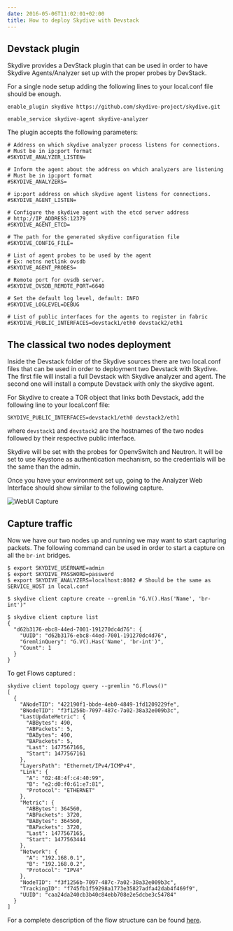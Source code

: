 ```yaml
---
date: 2016-05-06T11:02:01+02:00
title: How to deploy Skydive with Devstack
---
```


## Devstack plugin

Skydive provides a DevStack plugin that can be used in order to have
Skydive Agents/Analyzer set up with the proper probes
by DevStack.

For a single node setup adding the following lines to your local.conf file
should be enough.

```console
enable_plugin skydive https://github.com/skydive-project/skydive.git

enable_service skydive-agent skydive-analyzer
```

The plugin accepts the following parameters:

```console
# Address on which skydive analyzer process listens for connections.
# Must be in ip:port format
#SKYDIVE_ANALYZER_LISTEN=

# Inform the agent about the address on which analyzers are listening
# Must be in ip:port format
#SKYDIVE_ANALYZERS=

# ip:port address on which skydive agent listens for connections.
#SKYDIVE_AGENT_LISTEN=

# Configure the skydive agent with the etcd server address
# http://IP_ADDRESS:12379
#SKYDIVE_AGENT_ETCD=

# The path for the generated skydive configuration file
#SKYDIVE_CONFIG_FILE=

# List of agent probes to be used by the agent
# Ex: netns netlink ovsdb
#SKYDIVE_AGENT_PROBES=

# Remote port for ovsdb server.
#SKYDIVE_OVSDB_REMOTE_PORT=6640

# Set the default log level, default: INFO
#SKYDIVE_LOGLEVEL=DEBUG

# List of public interfaces for the agents to register in fabric
#SKYDIVE_PUBLIC_INTERFACES=devstack1/eth0 devstack2/eth1
```

## The classical two nodes deployment

Inside the Devstack folder of the Skydive sources there are two local.conf files
that can be used in order to deployment two Devstack with Skydive. The first
file will install a full Devstack with Skydive analyzer and agent. The second
one will install a compute Devstack with only the skydive agent.

For Skydive to create a TOR object that links both Devstack, add the following
line to your local.conf file:
```console
SKYDIVE_PUBLIC_INTERFACES=devstack1/eth0 devstack2/eth1
```
where `devstack1` and `devstack2` are the hostnames of the two nodes followed
by their respective public interface.

Skydive will be set with the probes for OpenvSwitch and Neutron. It will be set
to use Keystone as authentication mechanism, so the credentials will be the same
than the admin.

Once you have your environment set up, going to the Analyzer Web Interface
should show similar to the following capture.

![WebUI Capture](/images/devstack-two-nodes.png)

## Capture traffic

Now we have our two nodes up and running we may want to start capturing
packets. The following command can be used in order to start a capture on all
the `br-int` bridges.

```console
$ export SKYDIVE_USERNAME=admin
$ export SKYDIVE_PASSWORD=password
$ export SKYDIVE_ANALYZERS=localhost:8082 # Should be the same as SERVICE_HOST in local.conf

$ skydive client capture create --gremlin "G.V().Has('Name', 'br-int')"
```

```console
$ skydive client capture list
{
  "d62b3176-ebc8-44ed-7001-191270dc4d76": {
    "UUID": "d62b3176-ebc8-44ed-7001-191270dc4d76",
    "GremlinQuery": "G.V().Has('Name', 'br-int')",
    "Count": 1
  }
}
```

To get Flows captured :

```console
skydive client topology query --gremlin "G.Flows()"
[
  {
    "ANodeTID": "422190f1-bbde-4eb0-4849-1fd1209229fe",
    "BNodeTID": "f3f1256b-7097-487c-7a02-38a32e009b3c",
    "LastUpdateMetric": {
      "ABBytes": 490,
      "ABPackets": 5,
      "BABytes": 490,
      "BAPackets": 5,
      "Last": 1477567166,
      "Start": 1477567161
    },
    "LayersPath": "Ethernet/IPv4/ICMPv4",
    "Link": {
      "A": "02:48:4f:c4:40:99",
      "B": "e2:d0:f0:61:e7:81",
      "Protocol": "ETHERNET"
    },
    "Metric": {
      "ABBytes": 364560,
      "ABPackets": 3720,
      "BABytes": 364560,
      "BAPackets": 3720,
      "Last": 1477567165,
      "Start": 1477563444
    },
    "Network": {
      "A": "192.168.0.1",
      "B": "192.168.0.2",
      "Protocol": "IPV4"
    },
    "NodeTID": "f3f1256b-7097-487c-7a02-38a32e009b3c",
    "TrackingID": "f745fb1f59298a1773e35827adfa42dab4f469f9",
    "UUID": "caa24da240cb3b40c84ebb708e2e5dcbe3c54784"
  }
]
```

For a complete description of the flow structure can be found
[here](/api/flows/).
